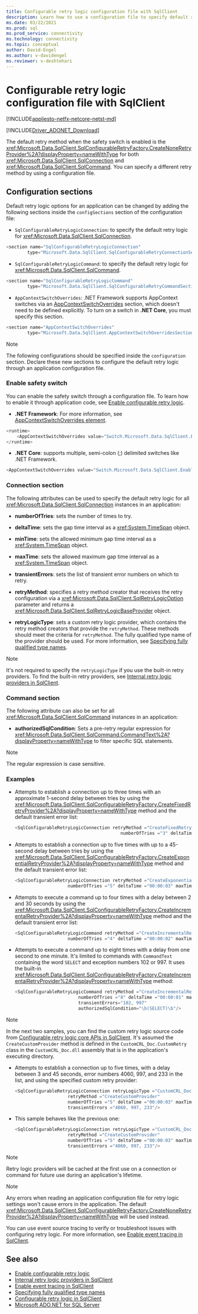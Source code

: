 ```yaml
---
title: Configurable retry logic configuration file with SqlClient
description: Learn how to use a configuration file to specify default retry logic providers and customize retry logic options in Microsoft.Data.SqlClient.
ms.date: 03/22/2021
ms.prod: sql
ms.prod_service: connectivity
ms.technology: connectivity
ms.topic: conceptual
author: David-Engel
ms.author: v-davidengel
ms.reviewer: v-deshtehari
---
```

# Configurable retry logic configuration file with SqlClient

[!INCLUDE[appliesto-netfx-netcore-netst-md](../../includes/appliesto-netfx-netcore-netst-md.md)]

[!INCLUDE[Driver_ADONET_Download](../../includes/driver_adonet_download.md)]

The default retry method when the safety switch is enabled is the <xref:Microsoft.Data.SqlClient.SqlConfigurableRetryFactory.CreateNoneRetryProvider%2A?displayProperty=nameWithType> for both <xref:Microsoft.Data.SqlClient.SqlConnection> and <xref:Microsoft.Data.SqlClient.SqlCommand>. You can specify a different retry method by using a configuration file.

## Configuration sections

Default retry logic options for an application can be changed by adding the following sections inside the `configSections` section of the configuration file:

- `SqlConfigurableRetryLogicConnection`: to specify the default retry logic for <xref:Microsoft.Data.SqlClient.SqlConnection>.

```csharp
<section name="SqlConfigurableRetryLogicConnection"
        type="Microsoft.Data.SqlClient.SqlConfigurableRetryConnectionSection, Microsoft.Data.SqlClient"/>
```

- `SqlConfigurableRetryLogicCommand`: to specify the default retry logic for <xref:Microsoft.Data.SqlClient.SqlCommand>.

```csharp
<section name="SqlConfigurableRetryLogicCommand"
        type="Microsoft.Data.SqlClient.SqlConfigurableRetryCommandSection, Microsoft.Data.SqlClient"/>
```

- `AppContextSwitchOverrides`: .NET Framework supports AppContext switches via an [AppContextSwitchOverrides](/dotnet/framework/configure-apps/file-schema/runtime/appcontextswitchoverrides-element) section, which doesn't need to be defined explicitly. To turn on a switch in **.NET Core**, you must specify this section.

```csharp
<section name="AppContextSwitchOverrides"
        type="Microsoft.Data.SqlClient.AppContextSwitchOverridesSection, Microsoft.Data.SqlClient"/>
```

> [!NOTE]
> The following configurations should be specified inside the `configuration` section. Declare these new sections to configure the default retry logic through an application configuration file.

### Enable safety switch

You can enable the safety switch through a configuration file. To learn how to enable it through application code, see [Enable configurable retry logic](appcontext-switches.md#enable-configurable-retry-logic).

- **.NET Framework**: For more information, see [AppContextSwitchOverrides element](/dotnet/framework/configure-apps/file-schema/runtime/appcontextswitchoverrides-element).

```csharp
<runtime>
    <AppContextSwitchOverrides value="Switch.Microsoft.Data.SqlClient.EnableRetryLogic=true"/>
</runtime>
```

- **.NET Core**: supports multiple, semi-colon (;) delimited switches like .NET Framework.

```csharp
<AppContextSwitchOverrides value="Switch.Microsoft.Data.SqlClient.EnableRetryLogic=true"/>
```

### Connection section

The following attributes can be used to specify the default retry logic for all <xref:Microsoft.Data.SqlClient.SqlConnection> instances in an application:

- **numberOfTries**: sets the number of times to try.

- **deltaTime**: sets the gap time interval as a <xref:System.TimeSpan> object.

- **minTime**: sets the allowed minimum gap time interval as a <xref:System.TimeSpan> object.

- **maxTime**: sets the allowed maximum gap time interval as a <xref:System.TimeSpan> object.

- **transientErrors**: sets the list of transient error numbers on which to retry.

- **retryMethod**: specifies a retry method creator that receives the retry configuration via a <xref:Microsoft.Data.SqlClient.SqlRetryLogicOption> parameter and returns a <xref:Microsoft.Data.SqlClient.SqlRetryLogicBaseProvider> object.

- **retryLogicType**: sets a custom retry logic provider, which contains the retry method creators that provide the `retryMethod`. These methods should meet the criteria for `retryMethod`. The fully qualified type name of the provider should be used. For more information, see [Specifying fully qualified type names](/dotnet/framework/reflection-and-codedom/specifying-fully-qualified-type-names).

> [!NOTE]
> It's not required to specify the `retryLogicType` if you use the built-in retry providers. To find the built-in retry providers, see [Internal retry logic providers in SqlClient](internal-retry-logic-providers-sqlclient.md).

### Command section

The following attribute can also be set for all <xref:Microsoft.Data.SqlClient.SqlCommand> instances in an application:

- **authorizedSqlCondition**: Sets a pre-retry regular expression for <xref:Microsoft.Data.SqlClient.SqlCommand.CommandText%2A?displayProperty=nameWithType> to filter specific SQL statements.

> [!NOTE]
> The regular expression is case sensitive.

### Examples

- Attempts to establish a connection up to three times with an approximate 1-second delay between tries by using the <xref:Microsoft.Data.SqlClient.SqlConfigurableRetryFactory.CreateFixedRetryProvider%2A?displayProperty=nameWithType> method and the default transient error list:

    ```csharp
    <SqlConfigurableRetryLogicConnection retryMethod ="CreateFixedRetryProvider" 
                                            numberOfTries ="3" deltaTime ="00:00:01"/>
    ```

- Attempts to establish a connection up to five times with up to a 45-second delay between tries by using the <xref:Microsoft.Data.SqlClient.SqlConfigurableRetryFactory.CreateExponentialRetryProvider%2A?displayProperty=nameWithType> method and the default transient error list:

    ```csharp
    <SqlConfigurableRetryLogicConnection retryMethod ="CreateExponentialRetryProvider" 
                        numberOfTries ="5" deltaTime ="00:00:03" maxTime ="00:00:45"/>
    ```

- Attempts to execute a command up to four times with a delay between 2 and 30 seconds by using the <xref:Microsoft.Data.SqlClient.SqlConfigurableRetryFactory.CreateIncrementalRetryProvider%2A?displayProperty=nameWithType> method and the default transient error list:

    ```csharp
    <SqlConfigurableRetryLogicCommand retryMethod ="CreateIncrementalRetryProvider"
                        numberOfTries ="4" deltaTime ="00:00:02" maxTime ="00:00:30"/>
    ```

- Attempts to execute a command up to eight times with a delay from one second to one minute. It's limited to commands with `CommandText` containing the word `SELECT` and exception numbers 102 or 997. It uses the built-in <xref:Microsoft.Data.SqlClient.SqlConfigurableRetryFactory.CreateIncrementalRetryProvider%2A?displayProperty=nameWithType> method:

    ```csharp
    <SqlConfigurableRetryLogicCommand retryMethod ="CreateIncrementalRetryProvider" 
                            numberOfTries ="8" deltaTime ="00:00:01" maxTime ="00:01:00"
                            transientErrors="102, 997"
                            authorizedSqlCondition="\b(SELECT)\b"/>
    ```

> [!NOTE]
> In the next two samples, you can find the custom retry logic source code from [Configurable retry logic core APIs in SqlClient](configurable-retry-logic-core-apis-sqlclient.md#example). It's assumed the `CreateCustomProvider` method is defined in the `CustomCRL_Doc.CustomRetry` class in the `CustomCRL_Doc.dll` assembly that is in the application's executing directory.

- Attempts to establish a connection up to five times, with a delay between 3 and 45 seconds, error numbers 4060, 997, and 233 in the list, and using the specified custom retry provider:

    ```csharp
    <SqlConfigurableRetryLogicConnection retryLogicType ="CustomCRL_Doc.CustomRetry, CustomCRL_Doc, Version=1.0.0.0, Culture=neutral, PublicKeyToken=null"
                        retryMethod ="CreateCustomProvider" 
                        numberOfTries ="5" deltaTime ="00:00:03" maxTime ="00:00:45"
                        transientErrors ="4060, 997, 233"/>
    ```

- This sample behaves like the previous one:

    ```csharp
    <SqlConfigurableRetryLogicConnection retryLogicType ="CustomCRL_Doc.CustomRetry, CustomCRL_Doc"
                        retryMethod ="CreateCustomProvider" 
                        numberOfTries ="5" deltaTime ="00:00:03" maxTime ="00:00:45"
                        transientErrors ="4060, 997, 233"/>
    ```

> [!NOTE]
> Retry logic providers will be cached at the first use on a connection or command for future use during an application's lifetime.

> [!NOTE]
> Any errors when reading an application configuration file for retry logic settings won't cause errors in the application. The default <xref:Microsoft.Data.SqlClient.SqlConfigurableRetryFactory.CreateNoneRetryProvider%2A?displayProperty=nameWithType> will be used instead.
>
> You can use event source tracing to verify or troubleshoot issues with configuring retry logic. For more information, see [Enable event tracing in SqlClient](enable-eventsource-tracing.md).

## See also

- [Enable configurable retry logic](appcontext-switches.md#enable-configurable-retry-logic)
- [Internal retry logic providers in SqlClient](internal-retry-logic-providers-sqlclient.md)
- [Enable event tracing in SqlClient](enable-eventsource-tracing.md)
- [Specifying fully qualified type names](/dotnet/framework/reflection-and-codedom/specifying-fully-qualified-type-names)
- [Configurable retry logic in SqlClient](configurable-retry-logic.md)
- [Microsoft ADO.NET for SQL Server](microsoft-ado-net-sql-server.md)
